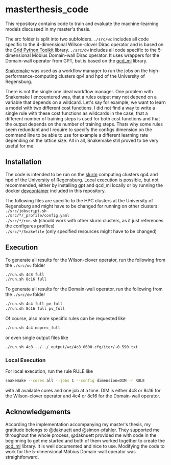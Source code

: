 # masterthesis_code

This repository contains code to train and evaluate the machine-learning models discussed in my master's thesis.

The src folder is split into two subfolders. `./src/wc` includes all code specific to the 4-dimensional Wilson-clover Dirac operator and is based on the [Grid Python Toolkit](https://github.com/lehner/gpt) library. `./src/dw` includes all code specific to the 5-dimensional Möbius Domain-wall Dirac operator. It uses wrappers for the Domain-wall operator from GPT, but is based on the [qcd_ml](https://github.com/daknuett/qcd_ml) library.

[Snakemake](https://snakemake.readthedocs.io/en/stable/) was used as a workflow manager to run the jobs on the high-performance-computing clusters qp4 and hpd of the University of Regensburg.

There is not the single one ideal workflow manager. One problem with Snakemake I encountered was, that a rules output may not depend on a variable that depends on a wildcard. Let's say for example, we want to learn a model with two different cost functions. I did not find a way to write a single rule with these cost functions as wildcards in the case, that a different number of training steps is used for both cost functions and that the output depends on the number of training steps. Thats why some rules seem redundant and I require to specify the configs dimension on the command line to be able to use for example a different learning rate depending on the lattice size. All in all, Snakemake still proved to be very useful for me.

## Installation

The code is intended to be run on the [slurm](https://slurm.schedmd.com/documentation.html) computing clusters qp4 and hpd of the University of Regensburg. Local execution is possible, but not recommended, either by installing gpt and qcd_ml locally or by running the docker [devcontainer](https://containers.dev/) included in this repository.

The following files are specific to the HPC clusters at the University of Regensburg and might have to be changed for running on other clusters:\
`./src/jobscript.sh`\
`./src/*/_profile/config.yaml`\
`./src/*/run.sh` (should work with other slurm clusters, as it just references the configures profiles)\
`./src/*/Snakefile` (only specified resources might have to be changed)

## Execution

To generate all results for the Wilson-clover operator, run the following from the `./src/wc` folder

```bash
./run.sh 4c8 full
./run.sh 8c16 full
```

To generate all results for the Domain-wall operator, run the following from the `./src/dw` folder
```bash
./run.sh 4c4 full pv_full
./run.sh 8c16 full pv_full
```

Of course, also more specific rules can be requested like
```bash
./run.sh 4c4 noprec_full
```
or even single output files like
```bash
./run.sh 4c8 ../../_output/wc/4c8_0600.cfg/iter/-0.590.txt
```

### Local Execution

For local execution, run the rule RULE like
```bash
snakemake --cores all --jobs 1 --config dimension=DIM -r RULE
```
with all available cores and one job at a time. DIM is either 4c8 or 8c16 for the Wilson-clover operator and 4c4 or 8c16 for the Domain-wall operator.

## Acknowledgements

According the implementation accompanying my master's thesis, my gratitude belongs to [@daknuett](https://github.com/daknuett) and [@simon-pfahler](https://github.com/simon-pfahler). They supported me throughout the whole process, @daknuett provided me with code in the beginning to get me started and both of them worked together to create the [qcd_ml](https://github.com/daknuett/qcd_ml) library. It is well documented and nice to use. Modifying the code to work for the 5-dimensional Möbius Domain-wall operator was straightforward.
